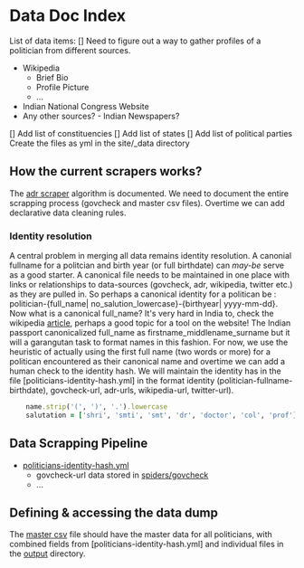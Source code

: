 Data Doc Index
==============
List of data items:
[] Need to figure out a way to gather profiles of a politician from different sources.

* Wikipedia
	* Brief Bio
	* Profile Picture
	* ... 
* Indian National Congress Website
* Any other sources? - Indian Newspapers?

[] Add list of constituencies
[] Add list of states
[] Add list of political parties
Create the files as yml in the site/_data directory

How the current scrapers works?
------------------------------
The [adr scraper](adr/Readme.md) algorithm is documented. We need to document the entire scrapping process (govcheck and master csv files). Overtime we can add declarative data cleaning rules.

### Identity resolution

A central problem in merging all data remains identity resolution. A canonial fullname for a politcian and birth year (or full birthdate) can _may-be_ serve as a good starter. A canonical file needs to be maintained in one place with links or relationships to data-sources (govcheck, adr, wikipedia, twitter etc.) as they are pulled in. So perhaps a canonical identity for a politican be : politician-{full_name| no_salution_lowercase}-{birthyear| yyyy-mm-dd}. Now what is a canonical full_name? It's very hard in India to, check the wikipedia [article](http://en.wikipedia.org/wiki/Indian_name#First_names_and_given_names), perhaps a good topic for a tool on the website! The Indian passport canonicalized full_name as firstname_middlename_surname but it will a garangutan task to format names in this fashion. For now, we use the heuristic of actually using the first full name (two words or more) for a politican encountered as their canonical name and overtime we can add a human check to the identity hash. We will maintain the identity has in the file [politicians-identity-hash.yml] in the format identity (politician-fullname-birthdate), govcheck-url, adr-urls, wikipedia-url, twitter-url).

```ruby
	name.strip('(', ')', '.').lowercase
	salutation = ['shri', 'smti', 'smt', 'dr', 'doctor', 'col', 'prof']
```

Data Scrapping Pipeline
------------------------

* [politicians-identity-hash.yml](politicians-identity-hash.yml)
	* govcheck-url data stored in [spiders/govcheck](spiders/govcheck)
	* ...

Defining & accessing the data dump
----------------------------------
The [master csv](csv/masterdata.csv) file should have the master data for all politicians, with combined fields from [politicians-identity-hash.yml] and individual files in the [output](output) directory.